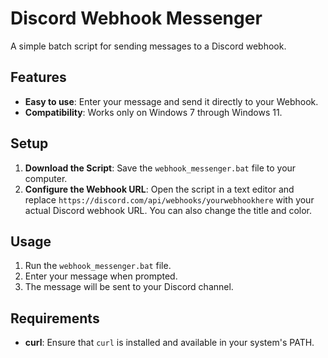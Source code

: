 # Discord Webhook Messenger

A simple batch script for sending messages to a Discord webhook.

## Features

- **Easy to use**: Enter your message and send it directly to your Webhook.
- **Compatibility**: Works only on Windows 7 through Windows 11.

## Setup

1. **Download the Script**: Save the `webhook_messenger.bat` file to your computer.
2. **Configure the Webhook URL**: Open the script in a text editor and replace `https://discord.com/api/webhooks/yourwebhookhere` with your actual Discord webhook URL. You can also change the title and color.

## Usage

1. Run the `webhook_messenger.bat` file.
2. Enter your message when prompted.
3. The message will be sent to your Discord channel.

## Requirements

- **curl**: Ensure that `curl` is installed and available in your system's PATH.
